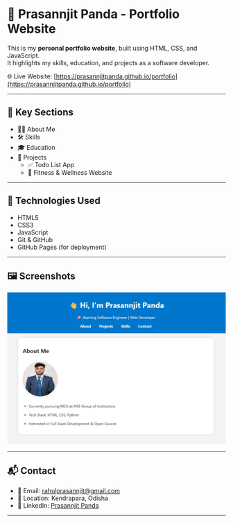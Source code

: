 # 🚀 Prasannjit Panda - Portfolio Website

This is my **personal portfolio website**, built using HTML, CSS, and JavaScript.  
It highlights my skills, education, and projects as a software developer.

🌐 Live Website: [https://prasannjitpanda.github.io/portfolio](https://prasannjitpanda.github.io/portfolio)

---

## 📌 Key Sections

- 👨‍💻 About Me  
- 🛠️ Skills  
- 🎓 Education  
- 💼 Projects  
  - ✅ Todo List App  
  - 💪 Fitness & Wellness Website

---

## 📁 Technologies Used

- HTML5  
- CSS3  
- JavaScript  
- Git & GitHub  
- GitHub Pages (for deployment)

---

## 🖼️ Screenshots

![Website Screenshot](images/portfolio.png)

---

## 📬 Contact

- 📧 Email: rahulprasannjit@gmail.com  
- 📍 Location: Kendrapara, Odisha  
- 🔗 LinkedIn: [Prasannjit Panda](https://www.linkedin.com/in/prasannjit-panda-469089296)

---

